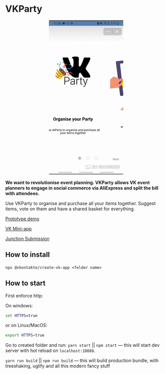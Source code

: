 # VKParty

<p align="center">
  <img src="demo/vkPartyDemo.gif">
</p>

**We want to revolutionise event planning. VKParty allows VK event planners to engage in social commerce via AliExpress and split the bill with attendees.**

Use VKParty to organise and purchase all your items together. Suggest items, vote on them and have a shared basket for everything.

[Prototype demo](https://www.figma.com/proto/XgmyQOAxSGradREp7r86iz/VKParty?node-id=86%3A248&scaling=scale-down)

[VK Mini-app](https://vk.com/app7210223)

[Junction Submission](https://app.hackjunction.com/projects/junction-2019/view/5dcf176c62c4f1002bdd4bfb)

## How to install

`npx @vkontakte/create-vk-app <folder name>`

## How to start

First enforce http:

On windows:

```cmd
set HTTPS=true
```

or on Linux/MacOS:

```bash
export HTTPS=true
```

Go to created folder and run:
`yarn start` || `npm start` — this will start dev server with hot reload on `localhost:10888`.

`yarn run build` || `npm run build` — this will build production bundle, with treeshaking, uglify and all this modern fancy stuff
